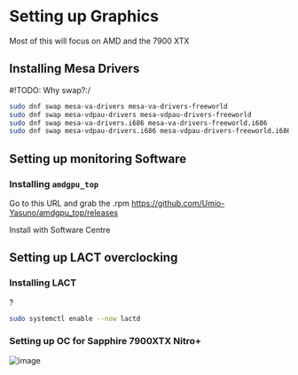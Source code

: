 # Setting up Graphics

Most of this will focus on AMD and the 7900 XTX


## Installing Mesa Drivers

#!TODO: Why swap?:/

```bash
sudo dnf swap mesa-va-drivers mesa-va-drivers-freeworld
sudo dnf swap mesa-vdpau-drivers mesa-vdpau-drivers-freeworld
sudo dnf swap mesa-va-drivers.i686 mesa-va-drivers-freeworld.i686
sudo dnf swap mesa-vdpau-drivers.i686 mesa-vdpau-drivers-freeworld.i686
```

## Setting up monitoring Software

### Installing `amdgpu_top`

Go to this URL and grab the .rpm https://github.com/Umio-Yasuno/amdgpu_top/releases

Install with Software Centre

## Setting up LACT overclocking

### Installing LACT

?

```bash
sudo systemctl enable --now lactd
```

### Setting up OC for Sapphire 7900XTX Nitro+

![image](https://github.com/user-attachments/assets/765ce601-42ea-4d7e-842d-915bf9facaf2)
